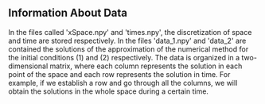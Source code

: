 ## Information About Data

In the files called 'xSpace.npy' and 'times.npy', the discretization of space and time are stored respectively. In the files 'data_1.npy' and 'data_2' are contained the solutions of the approximation of the numerical method for the initial conditions (1) and (2) respectively. The data is organized in a two-dimensional matrix, where each column represents the solution in each point of the space and each row represents the solution in time. For example, if we establish a row and go through all the columns, we will obtain the solutions in the whole space during a certain time.
